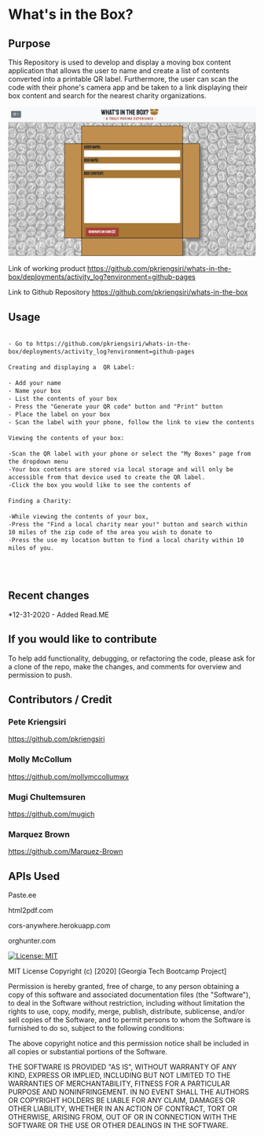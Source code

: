 # What's in the Box?

## Purpose

This Repository is used to develop and display a moving box content application that allows the user to name and create a list of contents converted into a printable QR label.  Furthermore, the user can scan the code with their phone's camera app and be taken to a link displaying their box content and search for the nearest charity organizations.

![imageofsite](./assets/images/whatsinthebox.png)

Link of working product
https://github.com/pkriengsiri/whats-in-the-box/deployments/activity_log?environment=github-pages

Link to Github Repository
https://github.com/pkriengsiri/whats-in-the-box

## Usage
````

- Go to https://github.com/pkriengsiri/whats-in-the-box/deployments/activity_log?environment=github-pages
  
Creating and displaying a  QR Label:

- Add your name
- Name your box
- List the contents of your box
- Press the "Generate your QR code" button and "Print" button
- Place the label on your box
- Scan the label with your phone, follow the link to view the contents
  
Viewing the contents of your box:

-Scan the QR label with your phone or select the "My Boxes" page from the dropdown menu
-Your box contents are stored via local storage and will only be accessible from that device used to create the QR label.
-Click the box you would like to see the contents of

Finding a Charity:

-While viewing the contents of your box, 
-Press the "Find a local charity near you!" button and search within 10 miles of the zip code of the area you wish to donate to 
-Press the use my location button to find a local charity within 10 miles of you.
  



````

## Recent changes 


*12-31-2020 - Added Read.ME


## If you would like to contribute

To help add functionality, debugging, or refactoring the code, please ask for a clone of the repo, make the changes, and comments for overview and permission to push.

## Contributors / Credit
### Pete Kriengsiri
https://github.com/pkriengsiri

### Molly McCollum
https://github.com/mollymccollumwx

### Mugi Chultemsuren
https://github.com/mugich

### Marquez Brown
https://github.com/Marquez-Brown

## APIs Used
Paste.ee

html2pdf.com

cors-anywhere.herokuapp.com

orghunter.com


[![License: MIT](https://img.shields.io/badge/License-MIT-yellow.svg)](https://opensource.org/licenses/MIT)

MIT License
Copyright (c) [2020] [Georgia Tech Bootcamp Project]

Permission is hereby granted, free of charge, to any person obtaining a copy
of this software and associated documentation files (the "Software"), to deal
in the Software without restriction, including without limitation the rights
to use, copy, modify, merge, publish, distribute, sublicense, and/or sell
copies of the Software, and to permit persons to whom the Software is
furnished to do so, subject to the following conditions:

The above copyright notice and this permission notice shall be included in all
copies or substantial portions of the Software.

THE SOFTWARE IS PROVIDED "AS IS", WITHOUT WARRANTY OF ANY KIND, EXPRESS OR
IMPLIED, INCLUDING BUT NOT LIMITED TO THE WARRANTIES OF MERCHANTABILITY,
FITNESS FOR A PARTICULAR PURPOSE AND NONINFRINGEMENT. IN NO EVENT SHALL THE
AUTHORS OR COPYRIGHT HOLDERS BE LIABLE FOR ANY CLAIM, DAMAGES OR OTHER
LIABILITY, WHETHER IN AN ACTION OF CONTRACT, TORT OR OTHERWISE, ARISING FROM,
OUT OF OR IN CONNECTION WITH THE SOFTWARE OR THE USE OR OTHER DEALINGS IN THE
SOFTWARE.
